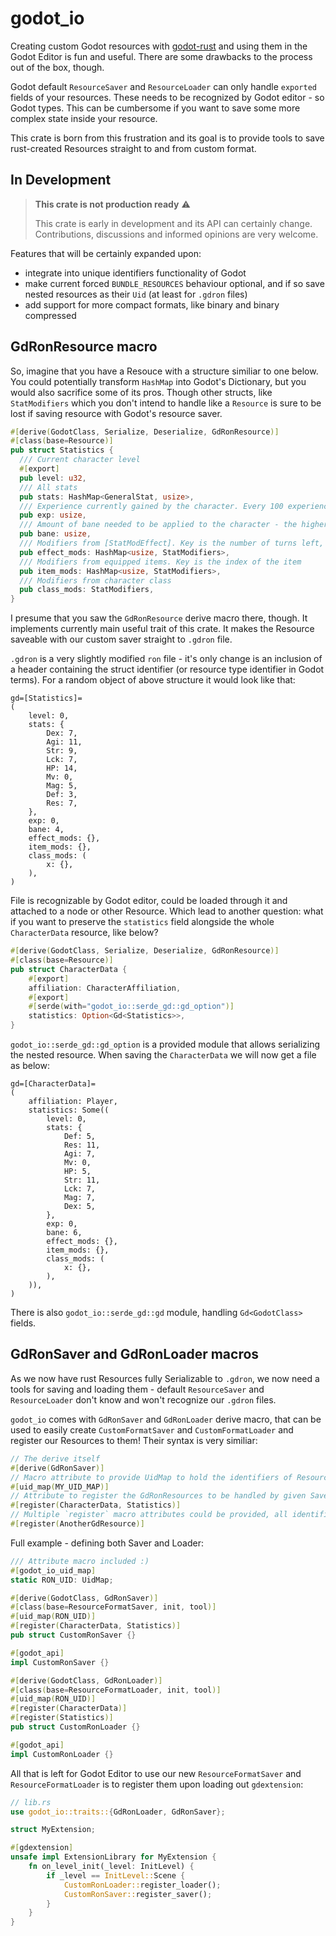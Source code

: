 # godot_io
Creating custom Godot resources with [godot-rust](https://github.com/godot-rust/gdext) and using them in the Godot Editor is fun and useful. There are some drawbacks to the process out of the box, though.

Godot default `ResourceSaver` and `ResourceLoader` can only handle `exported` fields of your resources. These needs to be recognized by Godot editor - so Godot types. This can be cumbersome if you want to save some more complex state inside your resource.

This crate is born from this frustration and its goal is to provide tools to save rust-created Resources straight to and from custom format.

## In Development
> **This crate is not production ready** ⚠️
>
> This crate is early in development and its API can certainly change. Contributions, discussions and informed opinions are very welcome.

Features that will be certainly expanded upon:
- integrate into unique identifiers functionality of Godot
- make current forced `BUNDLE_RESOURCES` behaviour optional, and if so save nested resources as their `Uid` (at least for `.gdron` files)
- add support for more compact formats, like binary and binary compressed
 

## GdRonResource macro
So, imagine that you have a Resouce with a structure similiar to one below. You could potentially transform `HashMap` into Godot's Dictionary, but you would also sacrifice some of its pros. Though other structs, like `StatModifiers` which you don't intend to handle like a `Resource` is sure to be lost if saving resource with Godot's resource saver.
```rust
#[derive(GodotClass, Serialize, Deserialize, GdRonResource)]
#[class(base=Resource)]
pub struct Statistics {
  /// Current character level
  #[export]
  pub level: u32,
  /// All stats
  pub stats: HashMap<GeneralStat, usize>,
  /// Experience currently gained by the character. Every 100 experience points grants a level up with the chance of increasing stats
  pub exp: usize,
  /// Amount of bane needed to be applied to the character - the higher, the more *boons* it amassed
  pub bane: usize,
  /// Modifiers from [StatModEffect]. Key is the number of turns left, while value is the stat modifiers
  pub effect_mods: HashMap<usize, StatModifiers>,
  /// Modifiers from equipped items. Key is the index of the item
  pub item_mods: HashMap<usize, StatModifiers>,
  /// Modifiers from character class
  pub class_mods: StatModifiers,
}
```
I presume that you saw the `GdRonResource` derive macro there, though. It implements currently main useful trait of this crate. It makes the Resource saveable with our custom saver straight to `.gdron` file.

`.gdron` is a very slightly modified `ron` file - it's only change is an inclusion of a header containing the struct identifier (or resource type identifier in Godot terms). For a random object of above structure it would look like that:

```
gd=[Statistics]=
(
    level: 0,
    stats: {
        Dex: 7,
        Agi: 11,
        Str: 9,
        Lck: 7,
        HP: 14,
        Mv: 0,
        Mag: 5,
        Def: 3,
        Res: 7,
    },
    exp: 0,
    bane: 4,
    effect_mods: {},
    item_mods: {},
    class_mods: (
        x: {},
    ),
)
```
File is recognizable by Godot editor, could be loaded through it and attached to a node or other Resource. Which lead to another question: what if you want to preserve the `statistics` field alongside the whole `CharacterData` resource, like below?
```rust
#[derive(GodotClass, Serialize, Deserialize, GdRonResource)]
#[class(base=Resource)]
pub struct CharacterData {
    #[export]
    affiliation: CharacterAffiliation,
    #[export]
    #[serde(with="godot_io::serde_gd::gd_option")]
    statistics: Option<Gd<Statistics>>,
}
```
`godot_io::serde_gd::gd_option` is a provided module that allows serializing the nested resource. When saving the `CharacterData` we will now get a file as below: 
```
gd=[CharacterData]=
(
    affiliation: Player,
    statistics: Some((
        level: 0,
        stats: {
            Def: 5,
            Res: 11,
            Agi: 7,
            Mv: 0,
            HP: 5,
            Str: 11,
            Lck: 7,
            Mag: 7,
            Dex: 5,
        },
        exp: 0,
        bane: 6,
        effect_mods: {},
        item_mods: {},
        class_mods: (
            x: {},
        ),
    )),
)
```
There is also `godot_io::serde_gd::gd` module, handling `Gd<GodotClass>` fields.

## GdRonSaver and GdRonLoader macros
As we now have rust Resources fully Serializable to `.gdron`, we now need a tools for saving and loading them - default `ResourceSaver` and `ResourceLoader` don't know and won't recognize our `.gdron` files.

`godot_io` comes with `GdRonSaver` and `GdRonLoader` derive macro, that can be used to easily create `CustomFormatSaver` and `CustomFormatLoader` and register our Resources to them! Their syntax is very similiar:
```rust
// The derive itself
#[derive(GdRonSaver)]
// Macro attribute to provide UidMap to hold the identifiers of Resources. Same UID map should be provided for both Saver and Loader
#[uid_map(MY_UID_MAP)]
// Attribute to register the GdRonResources to be handled by given Saver/Loader
#[register(CharacterData, Statistics)]
// Multiple `register` macro attributes could be provided, all identifiers contained within will be registered
#[register(AnotherGdResource)]
```
Full example - defining both Saver and Loader:
```rust
/// Attribute macro included :)
#[godot_io_uid_map]
static RON_UID: UidMap;

#[derive(GodotClass, GdRonSaver)]
#[class(base=ResourceFormatSaver, init, tool)]
#[uid_map(RON_UID)]
#[register(CharacterData, Statistics)]
pub struct CustomRonSaver {}

#[godot_api]
impl CustomRonSaver {}

#[derive(GodotClass, GdRonLoader)]
#[class(base=ResourceFormatLoader, init, tool)]
#[uid_map(RON_UID)]
#[register(CharacterData)]
#[register(Statistics)]
pub struct CustomRonLoader {}

#[godot_api]
impl CustomRonLoader {}
```
All that is left for Godot Editor to use our new `ResourceFormatSaver` and `ResourceFormatLoader` is to register them upon loading out `gdextension`:
```rust
// lib.rs
use godot_io::traits::{GdRonLoader, GdRonSaver};

struct MyExtension;

#[gdextension]
unsafe impl ExtensionLibrary for MyExtension {
    fn on_level_init(_level: InitLevel) {
        if _level == InitLevel::Scene {
            CustomRonLoader::register_loader();
            CustomRonSaver::register_saver();
        }
    }
}
```